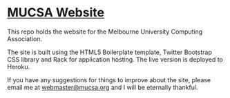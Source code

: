 # [MUCSA Website](http://mucsa.org)

This repo holds the website for the Melbourne University Computing Association.

The site is built using the HTML5 Boilerplate template, Twitter Bootstrap CSS library and Rack for application hosting. The live version is deployed to Heroku.

If you have any suggestions for things to improve about the site, please email me at webmaster@mucsa.org and I will be eternally thankful.
